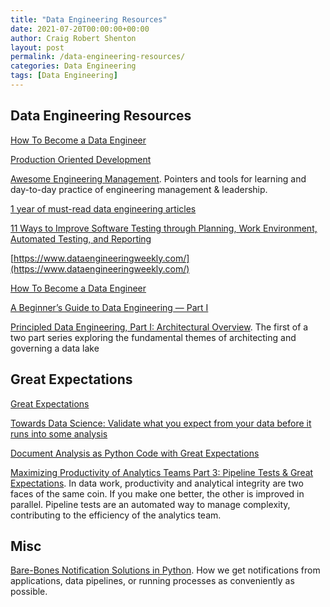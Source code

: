 ```yaml
---
title: "Data Engineering Resources"
date: 2021-07-20T00:00:00+00:00
author: Craig Robert Shenton
layout: post
permalink: /data-engineering-resources/
categories: Data Engineering
tags: [Data Engineering]
---
```


## Data Engineering Resources

[How To Become a Data Engineer](https://github.com/adilkhash/Data-Engineering-HowTo)

[Production Oriented Development](https://paulosman.me/2019/12/30/production-oriented-development/)

[Awesome Engineering Management](https://github.com/ixaxaar/awesome-engineering-management). Pointers and tools for learning and day-to-day practice of engineering management & leadership. 

[1 year of must-read data engineering articles](https://www.reddit.com/r/dataengineering/comments/p3kpq9/1_year_of_mustread_articles/)

[11 Ways to Improve Software Testing through Planning, Work Environment, Automated Testing, and Reporting](https://www.altexsoft.com/blog/engineering/software-testing-qa-best-practices/)

[https://www.dataengineeringweekly.com/](https://www.dataengineeringweekly.com/)

[How To Become a Data Engineer](https://github.com/adilkhash/Data-Engineering-HowTo)

[A Beginner’s Guide to Data Engineering — Part I](https://medium.com/@rchang/a-beginners-guide-to-data-engineering-part-i-4227c5c457d7)

[Principled Data Engineering, Part I: Architectural Overview](https://medium.com/ssense-tech/principled-data-engineering-part-i-architectural-overview-6d4bdf89b657). The first of a two part series exploring the fundamental themes of architecting and governing a data lake

## Great Expectations

[Great Expectations](https://greatexpectations.io/)

[Towards Data Science: Validate what you expect from your data before it runs into some analysis](https://towardsdatascience.com/great-expectations-ef9059f04995)

[Document Analysis as Python Code with Great Expectations](https://changhsinlee.com/python-great-expectations/)

[Maximizing Productivity of Analytics Teams Part 3: Pipeline Tests & Great Expectations](https://greatexpectations.io/blog/maximizing-productivity-of-analytics-teams-pt3/). In data work, productivity and analytical integrity are two faces of the same coin. If you make one better, the other is improved in parallel. Pipeline tests are an automated way to manage complexity, contributing to the efficiency of the analytics team.

## Misc

[Bare-Bones Notification Solutions in Python](https://medium.com/ssense-tech/bare-bones-notification-solutions-in-python-21d2c10f5387). How we get notifications from applications, data pipelines, or running processes as conveniently as possible.